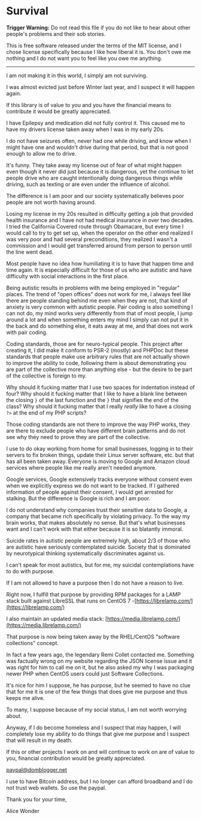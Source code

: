 Survival
========

__Trigger Warning:__ Do not read this file if you do not like to hear about
other people's problems and their sob stories.

This is free software released under the terms of the MIT license, and I chose
license specifically because I like how liberal it is. You don't owe me
nothing and I do not want you to feel like you owe me anything.

*******************************************************************************

I am not making it in this world, I simply am not surviving.

I was almost evicted just before Winter last year, and I suspect it will happen
again.

If this library is of value to you and you have the financial means to
contribute it would be greatly appreciated.

I have Epilepsy and medication did not fully control it. This caused me to have
my drivers license taken away when I was in my early 20s.

I do not have seizures often, never had one while driving, and know when I
might have one and wouldn't drive during that period, but that is not good
enough to allow me to drive.

It's funny. They take away my license out of fear of what might happen even
though it never did just because it is dangerous, yet the continue to let people
drive who are caught intentionally doing dangerous things while driving, such as
texting or are even under the influence of alcohol.

The difference is I am poor and our society systematically believes poor people
are not worth having around.

Losing my license in my 20s resulted in difficulty getting a job that provided
health insurance and I have not had medical insurance in over two decades. I
tried the California Covered route through Obamacare, but every time I would
call to try to get set up, when the operator on the other end realized I was
very poor and had several preconditions, they realized I wasn't a commission
and I would get transferred around from person to person until the line went
dead.

Most people have no idea how humiliating it is to have that happen time and
time again. It is especially difficult for those of us who are autistic and
have difficulty with social interactions in the first place.

Being autistic results in problems with me being employed in "regular" places.
The trend of "open offices" does not work for me, I always feel like there are
people standing behind me even when they are not, that kind of anxiety is very
common with autistic people. Pair coding is also something I can not do, my
mind works very differently from that of most people, I jump around a lot and
when something enters my mind I simply can not put it in the back and do
something else, it eats away at me, and that does not work with pair coding.

Coding standards, those are for neuro-typical people. This project after
creating it, I did make it conform to PSR-2 (mostly) and PHPDoc but these
standards that people make use arbitrary rules that are not actually shown to
improve the ability to code, following them is about demonstrating you are
part of the collective more than anything else - but the desire to be part of
the collective is foreign to my.

Why should it fucking matter that I use two spaces for indentation instead of
four? Why should it fucking matter that I like to have a blank line between
the closing `}` of the last function and the `}` that signifies the end of the
class? Why should it fucking matter that I really *really* like to have a
closing `?>` at the end of my PHP scripts?

Those coding standards are not there to improve the way PHP works, they are
there to exclude people who have different brain patterns and do not see why
they need to prove they are part of the collective. 

I use to do okay working from home for small businesses, logging in to their
servers to fix broken things, update their Linux server software, etc. but
that has all been taken away. Everyone is moving to Google and Amazon cloud
services where people like me really aren't needed anymore.

Google services, Google extensively tracks everyone without consent even when
we explicitly express we do not want to be tracked. If I gathered information
of people against their consent, I would get arrested for stalking. But the
difference is Google is rich and I am poor.

I do not understand why companies trust their sensitive data to Google, a
company that became rich specifically by violating privacy. To the way my brain
works, that makes absolutely no sense. But that's what businesses want and I
can't work with that either because it is so blatantly immoral.

Suicide rates in autistic people are extremely high, about 2/3 of those who are
autistic have seriously contemplated suicide. Society that is dominated by
neurotypical thinking systematically discriminates against us.

I can't speak for most autistics, but for me, my suicidal contemplations have
to do with purpose.

If I am not allowed to have a purpose then I do not have a reason to live.

Right now, I fulfill that purpose by providing RPM packages for a LAMP stack
built against LibreSSL that runs on CentOS 7 -[https://librelamp.com/](https://librelamp.com/)

I also maintain an updated media stack: [https://media.librelamp.com/](https://media.librelamp.com/)

That purpose is now being taken away by the RHEL/CentOS "software collections"
concept.

In fact a few years ago, the legendary Remi Collet contacted me. Something was
factually wrong on my website regarding the JSON license issue and it was right
for him to call me on it, but he also asked my why I was packaging newer PHP
when CentOS users could just Software Collections.

It's nice for him I suppose, he has purpose, but he seemed to have no clue that
for me it is one of the few things that does give me purpose and thus keeps me
alive.

To many, I suppose because of my social status, I am not worth worrying about.

Anyway, if I do become homeless and I suspect that may happen, I will
completely lose my ability to do things that give me purpose and I suspect that
will result in my death.

If this or other projects I work on and will continue to work on are of value
to you, financial contribution would be greatly appreciated.

paypal@domblogger.net

I use to have Bitcoin address, but I no longer can afford broadband and I do
not trust web wallets. So use the paypal.

Thank you for your time,

Alice Wonder


















